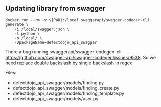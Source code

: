 ## Updating library from swagger

```
docker run --rm -v ${PWD}:/local swaggerapi/swagger-codegen-cli generate \
    -i /local/swagger.json \
    -l python \
    -o /local/ \
    -DpackageName=defectdojo_api_swagger
```

There a bug running swaggerapi/swagger-codegen-cli https://github.com/swagger-api/swagger-codegen/issues/9538. 
So we need replace double backslash by single backslash in regex

Files:
- defectdojo_api_swagger/models/finding.py
- defectdojo_api_swagger/models/finding_create.py
- defectdojo_api_swagger/models/finding_template.py
- defectdojo_api_swagger/models/user.py